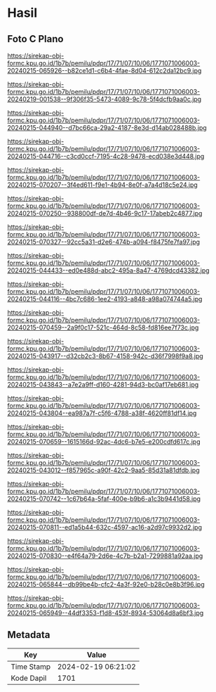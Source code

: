 # Hasil

## Foto C Plano

https://sirekap-obj-formc.kpu.go.id/1b7b/pemilu/pdpr/17/71/07/10/06/1771071006003-20240215-065926--b82ce1d1-c6b4-4fae-8d04-612c2da12bc9.jpg

https://sirekap-obj-formc.kpu.go.id/1b7b/pemilu/pdpr/17/71/07/10/06/1771071006003-20240219-001538--9f306f35-5473-4089-9c78-5f4dcfb9aa0c.jpg

https://sirekap-obj-formc.kpu.go.id/1b7b/pemilu/pdpr/17/71/07/10/06/1771071006003-20240215-044940--d7bc66ca-29a2-4187-8e3d-d14ab028488b.jpg

https://sirekap-obj-formc.kpu.go.id/1b7b/pemilu/pdpr/17/71/07/10/06/1771071006003-20240215-044716--c3cd0ccf-7195-4c28-9478-ecd038e3d448.jpg

https://sirekap-obj-formc.kpu.go.id/1b7b/pemilu/pdpr/17/71/07/10/06/1771071006003-20240215-070207--3f4ed611-f9e1-4b94-8e0f-a7a4d18c5e24.jpg

https://sirekap-obj-formc.kpu.go.id/1b7b/pemilu/pdpr/17/71/07/10/06/1771071006003-20240215-070250--938800df-de7d-4b46-9c17-17abeb2c4877.jpg

https://sirekap-obj-formc.kpu.go.id/1b7b/pemilu/pdpr/17/71/07/10/06/1771071006003-20240215-070327--92cc5a31-d2e6-474b-a094-f8475fe7fa97.jpg

https://sirekap-obj-formc.kpu.go.id/1b7b/pemilu/pdpr/17/71/07/10/06/1771071006003-20240215-044433--ed0e488d-abc2-495a-8a47-4769dcd43382.jpg

https://sirekap-obj-formc.kpu.go.id/1b7b/pemilu/pdpr/17/71/07/10/06/1771071006003-20240215-044116--4bc7c686-1ee2-4193-a848-a98a074744a5.jpg

https://sirekap-obj-formc.kpu.go.id/1b7b/pemilu/pdpr/17/71/07/10/06/1771071006003-20240215-070459--2a9f0c17-521c-464d-8c58-fd816ee7f73c.jpg

https://sirekap-obj-formc.kpu.go.id/1b7b/pemilu/pdpr/17/71/07/10/06/1771071006003-20240215-043917--d32cb2c3-8b67-4158-942c-d36f7998f9a8.jpg

https://sirekap-obj-formc.kpu.go.id/1b7b/pemilu/pdpr/17/71/07/10/06/1771071006003-20240215-043843--a7e2a9ff-d160-4281-94d3-bc0af17eb681.jpg

https://sirekap-obj-formc.kpu.go.id/1b7b/pemilu/pdpr/17/71/07/10/06/1771071006003-20240215-043804--ea987a7f-c5f6-4788-a38f-4620ff81df14.jpg

https://sirekap-obj-formc.kpu.go.id/1b7b/pemilu/pdpr/17/71/07/10/06/1771071006003-20240215-070659--1615166d-92ac-4dc6-b7e5-e200cdfd617c.jpg

https://sirekap-obj-formc.kpu.go.id/1b7b/pemilu/pdpr/17/71/07/10/06/1771071006003-20240215-043012--f857965c-a90f-42c2-9aa5-85d31a81dfdb.jpg

https://sirekap-obj-formc.kpu.go.id/1b7b/pemilu/pdpr/17/71/07/10/06/1771071006003-20240215-070742--1c67b64a-5faf-400e-b9b6-a1c3b9441d58.jpg

https://sirekap-obj-formc.kpu.go.id/1b7b/pemilu/pdpr/17/71/07/10/06/1771071006003-20240215-070811--ed1a5b44-632c-4597-ac16-a2d97c9932d2.jpg

https://sirekap-obj-formc.kpu.go.id/1b7b/pemilu/pdpr/17/71/07/10/06/1771071006003-20240215-070830--e4f64a79-2d6e-4c7b-b2a1-7299881a92aa.jpg

https://sirekap-obj-formc.kpu.go.id/1b7b/pemilu/pdpr/17/71/07/10/06/1771071006003-20240215-065844--db99be4b-cfc2-4a3f-92e0-b28c0e8b3f96.jpg

https://sirekap-obj-formc.kpu.go.id/1b7b/pemilu/pdpr/17/71/07/10/06/1771071006003-20240215-065949--44df3353-f1d8-453f-8934-53064d8a6bf3.jpg


## Metadata

| Key        | Value               |
| ---------- | ------------------- |
| Time Stamp | 2024-02-19 06:21:02 |
| Kode Dapil | 1701                |




